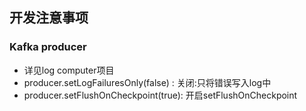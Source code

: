 ## 开发注意事项

### Kafka producer
- 详见log computer项目
- producer.setLogFailuresOnly(false) : 关闭:只将错误写入log中
- producer.setFlushOnCheckpoint(true): 开启setFlushOnCheckpoint
